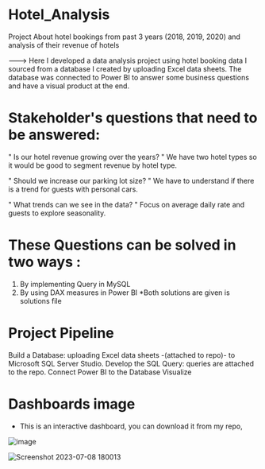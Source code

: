 # Hotel_Analysis
Project About hotel bookings from past 3 years (2018, 2019, 2020) and analysis of their revenue of hotels

 ---> Here I developed a data analysis project using hotel booking data I sourced from a database I created by uploading Excel data sheets. The database was connected to Power BI to answer some business questions and have a visual product at the end.

# Stakeholder's questions that need to be answered:


" Is our hotel revenue growing over the years? "
We have two hotel types so it would be good to segment revenue by hotel type.

" Should we increase our parking lot size? "
We have to understand if there is a trend for guests with personal cars.

" What trends can we see in the data? "
Focus on average daily rate and guests to explore seasonality.

# These Questions can be solved in two ways :
  1. By implementing Query in MySQL
  2. By using DAX measures in Power BI
*Both solutions are given is solutions file


# Project Pipeline

Build a Database: uploading Excel data sheets -(attached to repo)- to Microsoft SQL Server Studio.
Develop the SQL Query: queries are attached to the repo.
Connect Power BI to the Database
Visualize

# Dashboards image
* This is an interactive dashboard, you can download it from my repo,

![image](https://github.com/codev-8/Hotel_Analysis/assets/72451060/9aac474d-77f2-47cf-b393-26494b1655da)

![Screenshot 2023-07-08 180013](https://github.com/codev-8/Hotel_Analysis/assets/72451060/ad61352a-5510-4e63-98e8-3dcc292aae9e)
